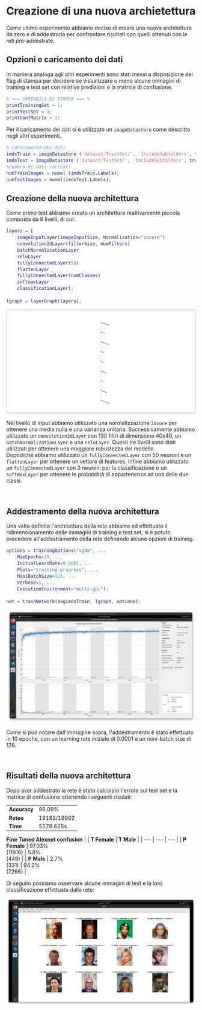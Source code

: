 # Creazione di una nuova archietettura
Come ultimo esperimento abbiamo deciso di creare una nuova architettura da zero e di addestrarla per confrontare risultati con quelli ottenuti con le reti pre-addestrate.

## **Opzioni e caricamento dei dati**
In maniera analoga agli altri esperimenti sono stati messi a disposizione dei flag di stampa per decidere se visualizzare o meno alcune immagini di training e test set con relative predizioni e la matrice di confusione.

```MATLAB
% === VARIABILI DI STAMPA === %
printTrainingSet = 1;
printTestSet = 1;
printConfMatrix = 1;
```

Per il caricamento dei dati si è utilizzato un `imageDatastore` come descritto negli altri esperimenti.

```MATLAB
% caricamento dei dati
imdsTrain = imageDatastore ('dataset/TrainSet/', 'IncludeSubfolders', true, 'LabelSource', 'foldernames');
imdsTest = imageDatastore ('dataset/TestSet/', 'IncludeSubfolders', true, 'LabelSource', 'foldernames');
%numero di dati caricati
numTrainImages = numel (imdsTrain.Labels);
numTestImages = numel(imdsTest.Labels);
```

## **Creazione della nuova architettura**
Come primo test abbiamo creato un architettura realtivamente piccola composta da 9 livelli, di cui:

```MATLAB
layers = [
    imageInputLayer(imageInputSize, Normalization="zscore")
    convolution2dLayer(filterSize, numFilters)
    batchNormalizationLayer
    reluLayer
    fullyConnectedLayer(50)
    flattenLayer
    fullyConnectedLayer(numClasses)
    softmaxLayer
    classificationLayer];

lgraph = layerGraph(layers);
```

![](../img/custom_network/first_net.png)

Nel livello di input abbiamo utilizzato una normalizzazione `zscore` per ottenere una media nulla e una varianza unitaria. Successivamente abbiamo utilizzato un `convolution2dLayer` con 130 filtri di dimensione 40x40, un `batchNormalizationLayer` e una `reluLayer`. Questi tre livelli sono stati utilizzati per ottenere una maggiore robustezza del modello.  
Dopodiché abbiamo utilizzato un `fullyConnectedLayer` con 50 neuroni e un `flattenLayer` per ottenere un vettore di features. Infine abbiamo utilizzato un `fullyConnectedLayer` con 2 neuroni per la classificazione e un `softmaxLayer` per ottenere le probabilità di appartenenza ad una delle due classi.

<br>

## **Addestramento della nuova architettura**

Una volta definita l'architettura della rete abbiamo ed effettuato il ridimensionamento delle immagini di training e test set, si è potuto procedere all'addestramento della rete definendo alcune opzioni di training.

```MATLAB
options = trainingOptions("sgdm", ...
    MaxEpochs=10, ...
    InitialLearnRate=0.0001, ...
    Plots="training-progress", ...
    MiniBatchSize=128, ...
    Verbose=1, ...
    ExecutionEnvironment="multi-gpu");

net = trainNetwork(augimdsTrain, lgraph, options);
```

![](../img/custom_network/first_net_train.png)

Come si può notare dall'immagine sopra, l'addestramento è stato effettuato in 10 epoche, con un learning rate iniziale di 0.0001 e un mini-batch size di 128.

<br>

## **Risultati della nuova architettura**
Dopo aver addestrato la rete è stato calcolato l'errore sul test set e la matrice di confusione ottenendo i seguenti risulati:

|               |                 |
| -----------   | --------------- |
| **Accuracy**  | 96.09%          |
| **Rateo**     | 19182/19962     |  
| **Time**      | 5178.625s       |  

**Fine Tuned Alexnet confusion**
|               | **T Female**          |  **T Male**           |
| ---           | ---                   | ---                   |
| **P Female**  |  97.03% <br> (11916)  |  5.8% <br> (449)      |
| **P Male**    |  2.7% <br> (331)      |  94.2% <br> (7266)    |

Di seguito possiamo osservare alcune immagini di test e la loro classificazione effettuata dalla rete:

![](../img/custom_network/first_net_pred.png)